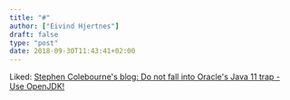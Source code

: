 ```yaml
---
title: "#"
author: ["Eivind Hjertnes"]
draft: false
type: "post"
date: 2018-09-30T11:43:41+02:00
---
```


Liked:
[Stephen
Colebourne's blog: Do not fall into Oracle's Java 11 trap - Use
OpenJDK!](https://blog.joda.org/2018/09/do-not-fall-into-oracles-java-11-trap.html)
